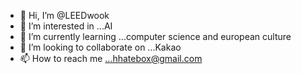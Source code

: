 - 👋 Hi, I’m @LEEDwook
- 👀 I’m interested in ...AI
- 🌱 I’m currently learning ...computer science and european culture
- 💞️ I’m looking to collaborate on ...Kakao
- 📫 How to reach me ...hhatebox@gmail.com

<!---
LEEDwook/LEEDwook is a ✨ special ✨ repository because its `README.md` (this file) appears on your GitHub profile.
You can click the Preview link to take a look at your changes.
--->
